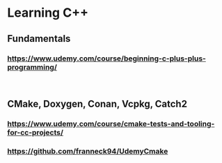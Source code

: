 # Learning C++

## Fundamentals
### https://www.udemy.com/course/beginning-c-plus-plus-programming/

<br>

## CMake, Doxygen, Conan, Vcpkg, Catch2
### https://www.udemy.com/course/cmake-tests-and-tooling-for-cc-projects/

### https://github.com/franneck94/UdemyCmake
